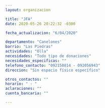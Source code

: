 ```yaml
---
layout: organizacion

title: "JFA"
date: 2020-05-26 20:22:32 -0300

fecha_actualizacion: "6/04/2020"

departamento: "Canelones"
barrio: "Las Piedras"
actividades: "Olla"
necesidades: "Todo tipo de donaciones"
necesidades_especificas: ""
telefono_contacto: "092150814 - 092056943"
direccion: "Sin espacio físico específico"

otros_contactos: ""
horario: " - "
aclaraciones: ""
cuenta_bancaria: ""

---
```

